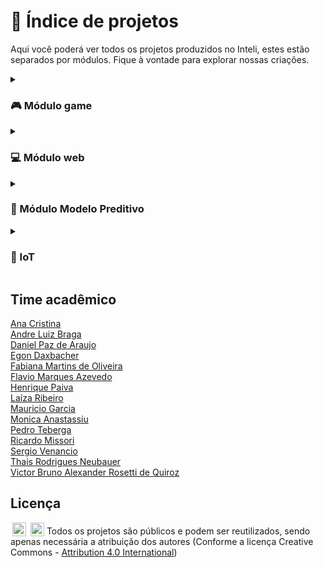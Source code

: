# 🚀 Índice de projetos
Aqui você poderá ver todos os projetos produzidos no Inteli, estes estão separados por módulos. Fique à vontade para explorar nossas criações.

<details>
  <summary><h3>🎮 Módulo game</h3></summary>
  <a href="https://github.com/2022M1T1-Inteli">Ambev</a>
  <br><a href="https://github.com/2022M1T2-Inteli">BTG Pactual</a>
  <br><a href="https://github.com/2022M1T3-Inteli">Constituição Escola</a>
  <br><a href="https://github.com/2022M1T4-Inteli">Inteli</a>
  <br><a href="https://github.com/2022M1T5-Inteli">USP</a>
  <br><a href="https://github.com/2022M1T6-inteli">Dell</a>
</details>

<details>
  <summary><h3>💻 Módulo web</h3></summary>
<a href="https://github.com/2022M2T1-Inteli">Brazilians in Tech</a>
<br><a href="https://github.com/2022M2T2-Inteli">Revirar</a>
<br><a href="https://github.com/2022M2T3-Inteli">Yamaha</a>
<br><a href="https://github.com/2022M2T4-Inteli">HURB</a>
<br><a href="https://github.com/2022M2T5-Inteli">Falconi</a>
<br><a href="https://github.com/2022M2T6-Inteli">MRV</a>

</details>

<details>
  <summary><h3>🧠 Módulo Modelo Preditivo</h3></summary>
<a href="https://github.com/2022M3T1-Inteli">Banco Pan</a>
<br><a href="https://github.com/2022M3T2-Inteli">Everymind</a>
<br><a href="https://github.com/2022M3T3-Inteli">Rappi</a>
<br><a href="https://github.com/2022M3T4-Inteli">USP Medicina</a>
<br><a href="https://github.com/2022M3T5-Inteli">TV Gazeta</a>
</details>

<details>
  <summary><h3>🤖 IoT</h3></summary>
<a href="https://github.com/2022M4T1-Inteli">IPT</a>
<br><a href="https://github.com/2022M4T2-Inteli">Beacon School</a>
<br><a href="https://github.com/2022M4T3-Inteli">Atech Embraer</a>
<br><a href="https://github.com/2022M4T4-Inteli">Estapar</a>
<br><a href="https://github.com/2022M4T5-Inteli">Gerdau</a>
</details>

## Time acadêmico

<a href="http://lattes.cnpq.br/3035977276521225" target="_blank" rel="noopener noreferrer"> Ana Cristina </a>
<br><a href="http://lattes.cnpq.br/2576427190100662" target="_blank" rel="noopener noreferrer"> Andre Luiz Braga </a>
<br><a href="" target="_blank" rel="noopener noreferrer"> Daniel Paz de Araujo </a>
<br><a href="http://lattes.cnpq.br/0022795304708920" target="_blank" rel="noopener noreferrer"> Egon Daxbacher </a>
<br><a href="http://lattes.cnpq.br/3974504395360192" target="_blank" rel="noopener noreferrer"> Fabiana Martins de Oliveira</a>
<br><a href="http://lattes.cnpq.br/2716416791407528" target="_blank" rel="noopener noreferrer"> Flavio Marques Azevedo </a>
<br><a href="http://lattes.cnpq.br/3254174044411983" target="_blank" rel="noopener noreferrer"> Henrique Paiva </a>
<br><a href="http://lattes.cnpq.br/9324969584977927" target="_blank" rel="noopener noreferrer"> Laíza Ribeiro </a>
<br><a href="" target="_blank" rel="noopener noreferrer"> Mauricio Garcia</a>
<br><a href="http://lattes.cnpq.br/3229882891766173" target="_blank" rel="noopener noreferrer"> Monica Anastassiu </a>
<br><a href="http://lattes.cnpq.br/2951162577564329" target="_blank" rel="noopener noreferrer"> Pedro Teberga</a>
<br><a href="http://lattes.cnpq.br/2327073767433655" target="_blank" rel="noopener noreferrer"> Ricardo Missori </a>
<br><a href="http://lattes.cnpq.br/4585138953602072" target="_blank" rel="noopener noreferrer"> Sergio Venancio </a>
<br><a href="http://lattes.cnpq.br/4152946884830176" target="_blank" rel="noopener noreferrer"> Thais Rodrigues Neubauer</a>
<br><a href="http://lattes.cnpq.br/3254174044411983" target="_blank" rel="noopener noreferrer"> Victor Bruno Alexander Rosetti de Quiroz </a>

## Licença

<img style="height:22px!important;margin-left:3px;vertical-align:text-bottom;" src="https://mirrors.creativecommons.org/presskit/icons/cc.svg?ref=chooser-v1"> <img style="height:22px!important;margin-left:3px;vertical-align:text-bottom;" src="https://mirrors.creativecommons.org/presskit/icons/by.svg?ref=chooser-v1">  Todos os projetos são públicos e podem ser reutilizados, sendo apenas necessária a atribuição dos autores (Conforme a licença Creative Commons - <a href="http://creativecommons.org/licenses/by/4.0/?ref=chooser-v1" target="_blank" rel="license noopener noreferrer" style="display:inline-block;">Attribution 4.0 International</a>)
